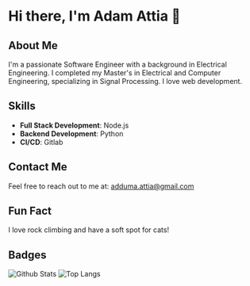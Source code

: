 # Hi there, I'm Adam Attia 👋

## About Me

I'm a passionate Software Engineer with a background in Electrical Engineering. I completed my Master's in Electrical and Computer Engineering, specializing in Signal Processing. I love web development.

## Skills

- **Full Stack Development**: Node.js
- **Backend Development**: Python
- **CI/CD**: Gitlab

## Contact Me

Feel free to reach out to me at: adduma.attia@gmail.com

## Fun Fact

I love rock climbing and have a soft spot for cats!

## Badges

![Github Stats](https://github-readme-stats.vercel.app/api?username=attiaa1&show_icons=true&theme=radical)
![Top Langs](https://github-readme-stats.vercel.app/api/top-langs/?username=attiaa1&layout=compact&theme=radical)
